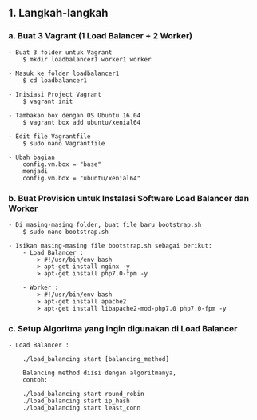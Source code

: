 ## 1. Langkah-langkah
### a. Buat 3 Vagrant (1 Load Balancer + 2 Worker)
	- Buat 3 folder untuk Vagrant
		$ mkdir loadbalancer1 worker1 worker

	- Masuk ke folder loadbalancer1
		$ cd loadbalancer1

	- Inisiasi Project Vagrant
		$ vagrant init

	- Tambakan box dengan OS Ubuntu 16.04
		$ vagrant box add ubuntu/xenial64

	- Edit file Vagrantfile
		$ sudo nano Vagrantfile

	- Ubah bagian
		config.vm.box = "base"	
		menjadi	
		config.vm.box = "ubuntu/xenial64"



### b. Buat Provision untuk Instalasi Software Load Balancer dan Worker
	- Di masing-masing folder, buat file baru bootstrap.sh
		$ sudo nano bootstrap.sh

	- Isikan masing-masing file bootstrap.sh sebagai berikut:
		- Load Balancer : 
			> #!/usr/bin/env bash
			> apt-get install nginx -y
			> apt-get install php7.0-fpm -y

		- Worker :
			> #!/usr/bin/env bash
			> apt-get install apache2
			> apt-get install libapache2-mod-php7.0 php7.0-fpm -y


### c. Setup Algoritma yang ingin digunakan di Load Balancer
	- Load Balancer :
		
		./load_balancing start [balancing_method]
			
		Balancing method diisi dengan algoritmanya, 
		contoh:
		
		./load_balancing start round_robin
		./load_balancing start ip_hash
		./load_balancing start least_conn
